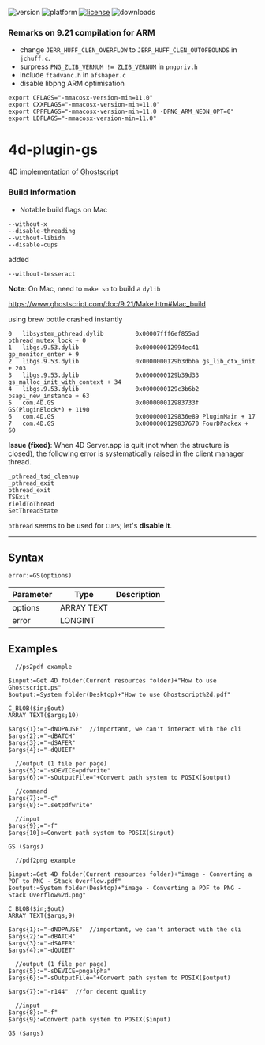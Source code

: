 ![version](https://img.shields.io/badge/version-18%2B-EB8E5F)
![platform](https://img.shields.io/static/v1?label=platform&message=mac-intel%20|%20mac-arm%20|%20win-64&color=blue)
[![license](https://img.shields.io/github/license/miyako/4d-plugin-gs)](LICENSE)
![downloads](https://img.shields.io/github/downloads/miyako/4d-plugin-gs/total)

### Remarks on 9.21 compilation for ARM

* change `JERR_HUFF_CLEN_OVERFLOW` to `JERR_HUFF_CLEN_OUTOFBOUNDS` in `jchuff.c`.
* surpress `PNG_ZLIB_VERNUM != ZLIB_VERNUM` in `pngpriv.h`
* include `ftadvanc.h` in `afshaper.c` 
* disable libpng ARM optimisation 

```
export CFLAGS="-mmacosx-version-min=11.0"
export CXXFLAGS="-mmacosx-version-min=11.0"
export CPPFLAGS="-mmacosx-version-min=11.0 -DPNG_ARM_NEON_OPT=0"
export LDFLAGS="-mmacosx-version-min=11.0"
```

# 4d-plugin-gs
4D implementation of [Ghostscript](https://www.ghostscript.com)

### Build Information

* Notable build flags on Mac

```
--without-x 
--disable-threading 
--without-libidn
--disable-cups
```

added

```
--without-tesseract
```

**Note**: On Mac, need to ``make so`` to build a ``dylib``

https://www.ghostscript.com/doc/9.21/Make.htm#Mac_build

using brew bottle crashed instantly

```
0   libsystem_pthread.dylib       	0x00007fff6ef855ad pthread_mutex_lock + 0
1   libgs.9.53.dylib              	0x000000012994ec41 gp_monitor_enter + 9
2   libgs.9.53.dylib              	0x0000000129b3dbba gs_lib_ctx_init + 203
3   libgs.9.53.dylib              	0x0000000129b39d33 gs_malloc_init_with_context + 34
4   libgs.9.53.dylib              	0x0000000129c3b6b2 psapi_new_instance + 63
5   com.4D.GS                     	0x000000012983733f GS(PluginBlock*) + 1190
6   com.4D.GS                     	0x0000000129836e89 PluginMain + 17
7   com.4D.GS                     	0x0000000129837670 FourDPackex + 60
```

**Issue (fixed)**: When 4D Server.app is quit (not when the structure is closed), the following error is systematically raised in the client manager thread.

```
_pthread_tsd_cleanup
_pthread_exit
pthread_exit
TSExit
YieldToThread
SetThreadState
```

``pthread`` seems to be used for ``CUPS``; let's __disable it__.

---

## Syntax

```
error:=GS(options)
```

Parameter|Type|Description
------------|------------|----
options|ARRAY TEXT|
error|LONGINT|

## Examples

```
  //ps2pdf example

$input:=Get 4D folder(Current resources folder)+"How to use Ghostscript.ps"
$output:=System folder(Desktop)+"How to use Ghostscript%2d.pdf"

C_BLOB($in;$out)
ARRAY TEXT($args;10)

$args{1}:="-dNOPAUSE"  //important, we can't interact with the cli
$args{2}:="-dBATCH"
$args{3}:="-dSAFER"
$args{4}:="-dQUIET"

  //output (1 file per page)
$args{5}:="-sDEVICE=pdfwrite"
$args{6}:="-sOutputFile="+Convert path system to POSIX($output)

  //command
$args{7}:="-c"
$args{8}:=".setpdfwrite"

  //input
$args{9}:="-f"
$args{10}:=Convert path system to POSIX($input)

GS ($args)
```

```
  //pdf2png example

$input:=Get 4D folder(Current resources folder)+"image - Converting a PDF to PNG - Stack Overflow.pdf"
$output:=System folder(Desktop)+"image - Converting a PDF to PNG - Stack Overflow%2d.png"

C_BLOB($in;$out)
ARRAY TEXT($args;9)

$args{1}:="-dNOPAUSE"  //important, we can't interact with the cli
$args{2}:="-dBATCH"
$args{3}:="-dSAFER"
$args{4}:="-dQUIET"

  //output (1 file per page)
$args{5}:="-sDEVICE=pngalpha"
$args{6}:="-sOutputFile="+Convert path system to POSIX($output)

$args{7}:="-r144"  //for decent quality

  //input
$args{8}:="-f"
$args{9}:=Convert path system to POSIX($input)

GS ($args)
```
